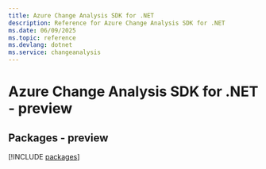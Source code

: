 ```yaml
---
title: Azure Change Analysis SDK for .NET
description: Reference for Azure Change Analysis SDK for .NET
ms.date: 06/09/2025
ms.topic: reference
ms.devlang: dotnet
ms.service: changeanalysis
---
```

# Azure Change Analysis SDK for .NET - preview
## Packages - preview
[!INCLUDE [packages](change-analysis-index.md)]